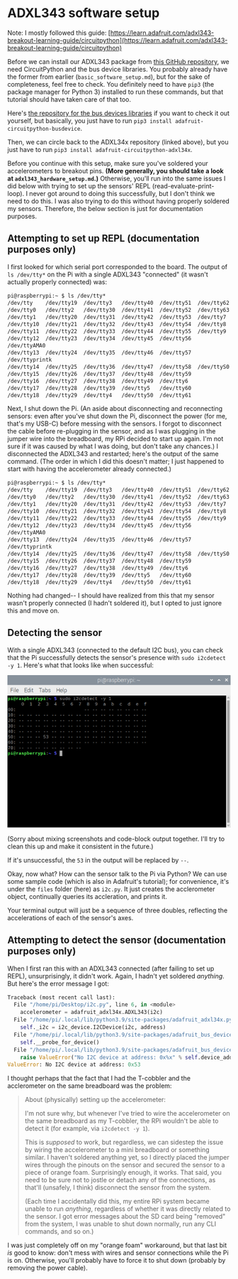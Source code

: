 # ADXL343 software setup

Note: I mostly followed this guide: [https://learn.adafruit.com/adxl343-breakout-learning-guide/circuitpython](https://learn.adafruit.com/adxl343-breakout-learning-guide/circuitpython)

Before we can install our ADXL343 package from [this GitHub repository](https://github.com/adafruit/Adafruit_CircuitPython_ADXL34x), we need CircuitPython and the bus device libraries. You probably already have the former from earlier (`basic_software_setup.md`), but for the sake of completeness, feel free to check. You definitely need to have `pip3` (the package manager for Python 3) installed to run these commands, but that tutorial should have taken care of that too.

Here's [the repository for the bus devices libraries](https://github.com/adafruit/Adafruit_CircuitPython_BusDevice) if you want to check it out yourself, but basically, you just have to run `pip3 install adafruit-circuitpython-busdevice`.

Then, we can circle back to the ADXL34x repository (linked above), but you just have to run `pip3 install adafruit-circuitpython-adxl34x`.

Before you continue with this setup, make sure you've soldered your accelerometers to breakout pins. **(More generally, you should take a look at `adxl343_hardware_setup.md`.)** Otherwise, you'll run into the same issues I did below with trying to set up the sensors' REPL (read-evaluate-print-loop). I never got around to doing this successfully, but I don't think we need to do this. I was also trying to do this without having properly soldered my sensors. Therefore, the below section is just for documentation purposes.

## Attempting to set up REPL (documentation purposes only)

I first looked for which serial port corresponded to the board. The output of `ls /dev/tty*` on the Pi with a single ADXL343 "connected" (it wasn't actually properly connected) was:

```
pi@raspberrypi:~ $ ls /dev/tty*
/dev/tty    /dev/tty19  /dev/tty3   /dev/tty40  /dev/tty51  /dev/tty62
/dev/tty0   /dev/tty2   /dev/tty30  /dev/tty41  /dev/tty52  /dev/tty63
/dev/tty1   /dev/tty20  /dev/tty31  /dev/tty42  /dev/tty53  /dev/tty7
/dev/tty10  /dev/tty21  /dev/tty32  /dev/tty43  /dev/tty54  /dev/tty8
/dev/tty11  /dev/tty22  /dev/tty33  /dev/tty44  /dev/tty55  /dev/tty9
/dev/tty12  /dev/tty23  /dev/tty34  /dev/tty45  /dev/tty56  /dev/ttyAMA0
/dev/tty13  /dev/tty24  /dev/tty35  /dev/tty46  /dev/tty57  /dev/ttyprintk
/dev/tty14  /dev/tty25  /dev/tty36  /dev/tty47  /dev/tty58  /dev/ttyS0
/dev/tty15  /dev/tty26  /dev/tty37  /dev/tty48  /dev/tty59
/dev/tty16  /dev/tty27  /dev/tty38  /dev/tty49  /dev/tty6
/dev/tty17  /dev/tty28  /dev/tty39  /dev/tty5   /dev/tty60
/dev/tty18  /dev/tty29  /dev/tty4   /dev/tty50  /dev/tty61
```

Next, I shut down the Pi. (An aside about disconnecting and reconnecting sensors: even after you've shut down the Pi, disconnect the power (for me, that's my USB-C) before messing with the sensors. I forgot to disconnect the cable before re-plugging in the sensor, and as I was plugging in the jumper wire into the breadboard, my RPi decided to start up again. I'm not sure if it was caused by what I was doing, but don't take any chances.) I disconnected the ADXL343 and restarted; here's the output of the same command. (The order in which I did this doesn't matter; I just happened to start with having the accelerometer already connected.)

```
pi@raspberrypi:~ $ ls /dev/tty*
/dev/tty    /dev/tty19  /dev/tty3   /dev/tty40  /dev/tty51  /dev/tty62
/dev/tty0   /dev/tty2   /dev/tty30  /dev/tty41  /dev/tty52  /dev/tty63
/dev/tty1   /dev/tty20  /dev/tty31  /dev/tty42  /dev/tty53  /dev/tty7
/dev/tty10  /dev/tty21  /dev/tty32  /dev/tty43  /dev/tty54  /dev/tty8
/dev/tty11  /dev/tty22  /dev/tty33  /dev/tty44  /dev/tty55  /dev/tty9
/dev/tty12  /dev/tty23  /dev/tty34  /dev/tty45  /dev/tty56  /dev/ttyAMA0
/dev/tty13  /dev/tty24  /dev/tty35  /dev/tty46  /dev/tty57  /dev/ttyprintk
/dev/tty14  /dev/tty25  /dev/tty36  /dev/tty47  /dev/tty58  /dev/ttyS0
/dev/tty15  /dev/tty26  /dev/tty37  /dev/tty48  /dev/tty59
/dev/tty16  /dev/tty27  /dev/tty38  /dev/tty49  /dev/tty6
/dev/tty17  /dev/tty28  /dev/tty39  /dev/tty5   /dev/tty60
/dev/tty18  /dev/tty29  /dev/tty4   /dev/tty50  /dev/tty61
```

Nothing had changed-- I should have realized from this that my sensor wasn't properly connected (I hadn't soldered it), but I opted to just ignore this and move on.

## Detecting the sensor

With a single ADXL343 (connected to the default I2C bus), you can check that the Pi successfully detects the sensor's presence with `sudo i2cdetect -y 1`. Here's what that looks like when successful:

![successful sensor detection](../images/successful_sensor_detection.png)

(Sorry about mixing screenshots and code-block output together. I'll try to clean this up and make it consistent in the future.)

If it's unsuccessful, the `53` in the output will be replaced by `--`.

Okay, now what? How can the sensor talk to the Pi via Python? We can use some sample code (which is also in Adafruit's tutorial); for convenience, it's under the `files` folder (here) as `i2c.py`. It just creates the acclerometer object, continually queries its accleration, and prints it.

Your terminal output will just be a sequence of three doubles, reflecting the accelerations of each of the sensor's axes.

## Attempting to detect the sensor (documentation purposes only)

When I first ran this with an ADXL343 connected (after failing to set up REPL), unsurprisingly, it didn't work. Again, I hadn't yet soldered *anything*. But here's the error message I got:

```python
Traceback (most recent call last):
  File "/home/pi/Desktop/i2c.py", line 6, in <module>
    accelerometer = adafruit_adxl34x.ADXL343(i2c)
  File "/home/pi/.local/lib/python3.9/site-packages/adafruit_adxl34x.py", line 174, in __init__
    self._i2c = i2c_device.I2CDevice(i2c, address)
  File "/home/pi/.local/lib/python3.9/site-packages/adafruit_bus_device/i2c_device.py", line 50, in __init__
    self.__probe_for_device()
  File "/home/pi/.local/lib/python3.9/site-packages/adafruit_bus_device/i2c_device.py", line 163, in __probe_for_device
    raise ValueError("No I2C device at address: 0x%x" % self.device_address)
ValueError: No I2C device at address: 0x53
```

I thought perhaps that the fact that I had the T-cobbler and the acclerometer on the same breadboard was the problem:

> About (physically) setting up the accelerometer:
> 
> I'm not sure why, but whenever I've tried to wire the accelerometer on the same breadboard as my T-cobbler, the RPi wouldn't be able to detect it (for example, via `i2cdetect -y 1`).
> 
> This is *supposed* to work, but regardless, we can sidestep the issue by wiring the accelerometer to a mini breadboard or something similar. I haven't soldered anything yet, so I directly placed the jumper wires through the pinouts on the sensor and secured the sensor to a piece of orange foam. Surprisingly enough, it works. That said, you need to be sure not to jostle or detach any of the connections, as that'll (unsafely, I think) disconnect the sensor from the system.
>
> (Each time I accidentally did this, my entire RPi system became unable to run *anything*, regardless of whether it was directly related to the sensor. I got error messages about the SD card being "removed" from the system, I was unable to shut down normally, run any CLI commands, and so on.)

I was just completely off on my "orange foam" workaround, but that last bit *is* good to know: don't mess with wires and sensor connections while the Pi is on. Otherwise, you'll probably have to force it to shut down (probably by removing the power cable).